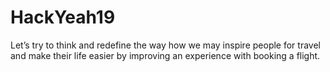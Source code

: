 # HackYeah19
Let’s try to think and redefine the way how we may inspire people for travel and make their life easier by improving an experience with booking a flight.
